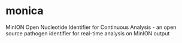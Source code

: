 # monica
MinION Open Nucleotide Identifier for Continuous Analysis - an open source pathogen identifier for real-time analysis on MinION output

